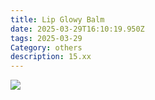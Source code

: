 ```yaml
---
title: Lip Glowy Balm
date: 2025-03-29T16:10:19.950Z
tags: 2025-03-29
Category: others
description: 15.xx
---
```

<!--StartFragment-->

![](https://m.media-amazon.com/images/I/71v+S5MNSRL._SL1500_.jpg)

<!--EndFragment-->